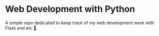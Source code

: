 # Web Development with Python
A simple repo dedicated to keep track of my web development work with Flask and etc 🚀.

